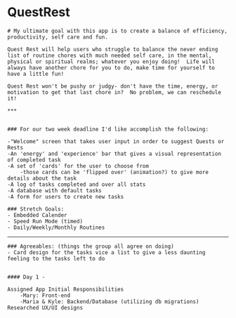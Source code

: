 # QuestRest

    # My ultimate goal with this app is to create a balance of efficiency, productivity, self care and fun.

    Quest Rest will help users who struggle to balance the never ending list of routine chores with much needed self care, in the mental, physical or spiritual realms; whatever you enjoy doing!  Life will always have another chore for you to do, make time for yourself to have a little fun!

    Quest Rest won't be pushy or judgy- don't have the time, energy, or motivation to get that last chore in?  No problem, we can reschedule it!

    ***


    ### For our two week deadline I'd like accomplish the following:
    
    -"Welcome" screen that takes user input in order to suggest Quests or Rests
    -An 'energy' and 'experience' bar that gives a visual representation of completed task
    -A set of 'cards' for the user to choose from
        -those cards can be 'flipped over' (animation?) to give more details about the task
    -A log of tasks completed and over all stats
    -A database with default tasks
    -A form for users to create new tasks

    ### Stretch Goals:
    - Embedded Calender
    - Speed Run Mode (timed)
    - Daily/Weekly/Monthly Routines

***

    ### Agreeables: (things the group all agree on doing)
    - Card design for the tasks vice a list to give a less daunting feeling to the tasks left to do


    #### Day 1 - 

    Assigned App Initial Responsibilities
        -Mary: Front-end
        -Maria & Kyle: Backend/Database (utilizing db migrations)
    Researched UX/UI designs
